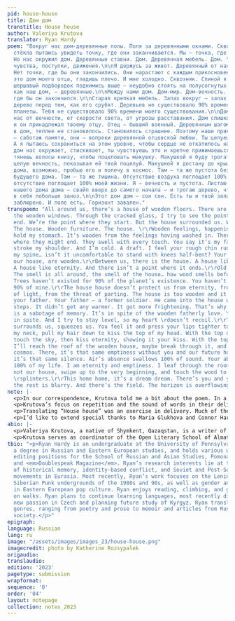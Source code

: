 ```yaml
---
pid: house-house
title: Дом дом
transtitle: House house
author: Valeriya Krutova
translator: Ryan Hardy
poem: "Вокруг нас дом-деревянные полы. Поля за деревянными окнами. Сквозь треснувшие
  стёкла пытаюсь увидеть точку, где они заканчиваются. Мы — точка, где они начинаются.
  Но нас окружил дом. Деревянные ставни. Дом. Деревянная мебель. Дом. \n\nДеревянные
  чувства, поступки, движения.\n\nЯ держусь за живот. Деревянный от нахлынувших чувств.
  Нет точки, где бы они закончились. Они нарастают с каждым прикосновением. Ты говоришь
  это дом моего отца, гладишь плечо. И мне холодно. Сквозняк. Спиной я чувствую твой
  шершавый подбородок поднимись выше — неудобно стоять на полусогнутых. Твои колени,
  как наш дом, — деревянные.\n\nМежду нами дом. Дом-мир. Дом-вечность. И нет точки,
  где бы он закончился.\n\nСтарая крепкая мебель. Запах вокруг — запах дома. Так пахнет
  дерево перед тем, как его срубят. Деревьев не существовало 90% времени существования
  планеты. Тебя не существовало 90% времени моего существования.\n\nДом дом не защитит
  нас от вечности, от скорости света, от угрозы расставания. Дом слишком деревянный,
  и он принадлежал твоему отцу. Отец — бывший военный. Деревянным шагом он входил
  в дом, теплее не становилось. Становилось страшнее. Поэтому наши прикосновения здесь
  — саботаж памяти, они — вопреки деревянной отцовской любви. Ты целуешь меня назло.
  А я пытаюсь сохраниться на этом уровне, чтобы сердце не откатилось назад.\n\nДом
  дом нас окружает, стискивает, ты чувствуешь это и крепче прижимаешься губами к затылку,
  тянешь волосы книзу, чтобы поцеловать макушку. Макушкой я буду трогать небо, потом
  целую вечность, показывая ей твой поцелуй. Макушкой я достану до крыши деревянного
  дома, возможно, пробью его и полечу в космос. Там — та же пустота без тебя и нашего
  будущего дома. Там — та же тишина. Отсутствие воздуха поглощает 100% звуков. Твоё
  отсутствие поглощает 100% моей жизни. Я — вечность и пустота. Листаю комнаты не
  нашего дома дома — свайп вверх до самого начала — и трогаю дерево, чтобы вогнать
  в себя побольше заноз.\n\nЭтот дом дом — сон сон. Есть ты и твой запах, остальное
  заблюрено. И поле есть. Горизонт завален."
transpoem: "All around us, there’s a house of wooden floors. There are fields behind
  the wooden windows. Through the cracked glass, I try to see the point where they
  end. We’re the point where they start. But the house surrounded us. Wooden shutters.
  The house. Wooden furniture. The house. \r\rWooden feelings, happenings, motions.\r\rI
  hold my stomach. It’s wooden from the feelings having washed in. There isn’t a point
  where they might end. They swell with every touch. You say it’s my father’s house,
  stroke my shoulder. And I’m cold. A draft. I feel your rough chin run higher up
  my spine… isn’t it uncomfortable to stand with knees half-bent? Your knees, \rlike
  our house, are wooden.\r\rBetween us, there is the house. A house like the world.
  A house like eternity. And there isn’t a point where it ends.\r\rOld, study furniture.
  The smell is all around, the smell of the house… how wood smells before it’s cut.
  Trees haven’t existed for 90% of the planet’s existence. You haven’t existed \rfor
  90% of mine.\r\rThe house house doesn’t protect us from eternity, from the speed
  of light, from the threat of parting. The house is too wooden and it belonged to
  your father. Your father — a former soldier. He came into the house with his wooden
  steps. It didn’t get any warmer. It got more frightening. That’s why our touching
  is a sabotage of memory. It’s in spite of the wooden fatherly love. You kiss me
  in spite. And I try to stay level, so my heart \rdoesn’t recoil.\r\rThe house house
  surrounds us, squeezes us. You feel it and press your lips tighter to the nape of
  my neck, pull my hair down to kiss the top of my head. With the top of my head I’ll
  touch the sky, then kiss eternity, showing it your kiss. With the top of my head,
  I’ll reach the roof of the wooden house, maybe break through it, and fly into the
  cosmos. There, it’s that same emptiness without you and our future home. There,
  it’s that same silence. Air’s absence swallows 100% of sound. Your absence swallows
  100% of my life. I am eternity and emptiness. I leaf through the rooms of the house,
  not our house, swipe up to the very beginning, and touch the wood to force in more
  \rsplinters.\r\rThis home home, it’s a dream dream. There’s you and your smell…
  the rest is blurry. And there’s the field. The horizon is overflowing."
note: |-
  <p>In our correspondence, Krutova told me a bit about the poem. In a dream, she saw a house with shutters, shrouded in fog. She noted how unnerving and scary the dream was and wanted to convey this in words. When she woke up, she jotted down the first line. Upon sitting with the dream further, she wanted to break away from this unnervedness and leaned into the poem’s intimacy.</p>
  <p>Krutova’s focus on repetition and the sound of words in their delivery is clear in the poem. The original’s repetition of дом дом (dom dom) or “house house” throughout creates a rhythmic motif which Krutova returns to frequently. I translated <span lang="ru">дом</span> to the more logically rhythmic “home” and, instead, opted for “house” to preserve the more tangible nature of the building Krutova describes. In sticking with “house,” I often chose to add the articles “a” and “the,” both of which are absent in Russian, to better space the poem’s meter. Towards the end of the poem, as the its intimacy builds, I shifted to “home” to emphasize the emotional aspects of a home instead of a house’s physical structure.</p>
  <p>Translating “House house” was an exercise in delivery. Much of the original’s lyrical strength comes from the way it builds the meter’s momentum and creates an elliptical rhythm. At several points in my translation, I deviated from the original to maintain the meter’s momentum. For instance, I omitted some instances of parallelism, such as that of “Trees haven’t existed for 90% of the planet’s existence. You haven’t existed for 90% of my existence.” To preserve a sense of building metrical momentum leading into the next section and prevent the lingering meter of “existence,” I ended this line with “existed for 90% of mine.”</p>
  <p>I’d like to extend special thanks to Maria Glukhova and Connor Hardy for their feedback on this translation and their presence in my life. You make each day a bit brighter.</p>
abio: |-
  <p>Valeriya Krutova, a native of Shymkent, Qazaqstan, is a writer of short prose and poetry. In her verse, Krutova focuses on the influence of word’s repetition as she delivers them in meter. She is particularly interested in the elliptical nature this repetition adds to her work.</p>
  <p>Krutova serves as coordinator of the Open Literary School of Almaty, as well as the first Central Asian residency for writers, the Almaty Writing Residence, a collaborative project with the Iowa International Writing Program. She is an advocate for the popularization of Qazaq literature both nationally and internationally. With over fifty current publications in various journals, magazines, and projects, including <em><span lang="ru">Лиterraтура</span></em>, <em>Angime</em>, <em><span lang="ru">ФтаройБэ</span></em>, and “<span lang="ru">От пяти и до без конца</span>.” She is currently in the process of writing a book. Krutova lives in Almaty, Qazaqstan.</p>
tbio: "<p>Ryan Hardy is an undergraduate at the University of Pennsylvania, pursuing
  a degree in Russian and Eastern European studies, and holds various writing and
  editing positions for the School of Russian and Asian Studies, Pomona College <em>Vestnik</em>,
  and <em>Doublespeak Magazine</em>. Ryan’s research interests lie at the intersections
  of historical memory, identity-based conflict, and Soviet and Post-Soviet countercultural
  movements in Eurasia. Most recently, Ryan’s work focuses on the Leningrad Rock and
  Siberian Punk undergrounds of the 1980s and 90s, as well as gender and performance
  in Eastern European pop culture. Ryan enjoys reading, climbing, and getting lost
  on walks. Ryan plans to continue learning languages, most recently discovering a
  new passion in Czech and planning future study of Kyrgyz. Ryan translates across
  genres, ranging from poetry and prose to memoir and articles from Russian civil
  society.</p>"
epigraph:
language: Russian
lang: ru
image: "/assets/images/images_23/house-house.png"
imagecredit: photo by Katherine Rozsypalek
origaudio:
translaudio:
edition: '2023'
pagetype: submission
wrapformat:
sequence: '0'
order: '04'
layout: notepage
collection: notes_2023
---
```

